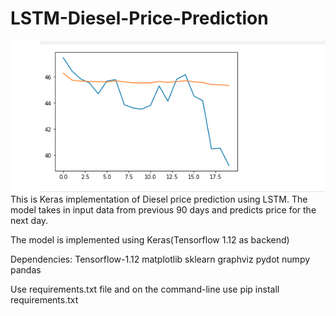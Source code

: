 # LSTM-Diesel-Price-Prediction
![](https://github.com/Tez01/LSTM-Diesel-Price-Prediction/blob/master/diesel.png)
This is Keras implementation of Diesel price prediction using LSTM. The model takes in input data from previous 90 days and predicts price for the next day.

The model is implemented using Keras(Tensorflow 1.12 as backend)

Dependencies:
Tensorflow-1.12
matplotlib
sklearn
graphviz
pydot
numpy pandas

Use requirements.txt file and on the command-line use 
pip install requirements.txt
